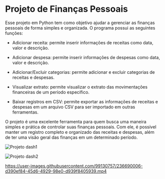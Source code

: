 # Projeto de Finanças Pessoais
Esse projeto em Python tem como objetivo ajudar a gerenciar as finanças pessoais de forma simples e organizada. O programa possui as seguintes funções:

* Adicionar receita: permite inserir informações de receitas como data, valor e descrição.

* Adicionar despesa: permite inserir informações de despesas como data, valor e descrição.

* Adicionar/Excluir categorias: permite adicionar e excluir categorias de receitas e despesas.

* Visualizar extrato: permite visualizar o extrato das movimentações financeiras de um período específico.

* Baixar registros em CSV: permite exportar as informações de receitas e despesas em um arquivo CSV para ser importado em outras ferramentas.

O projeto é uma excelente ferramenta para quem busca uma maneira simples e prática de controlar suas finanças pessoais. Com ele, é possível manter um registro completo e organizado das receitas e despesas, além de ter uma visão geral das finanças em um determinado período.


![Projeto dash1](https://user-images.githubusercontent.com/99130757/236688014-c4dc98eb-f696-4d85-a08a-52145b901105.png)



![Projeto dash2](https://user-images.githubusercontent.com/99130757/236688188-5df01338-6b49-4466-a06b-0d81c98f8dcf.png)



https://user-images.githubusercontent.com/99130757/236690006-d390ef84-45d6-4929-98e0-d939f8405939.mp4

